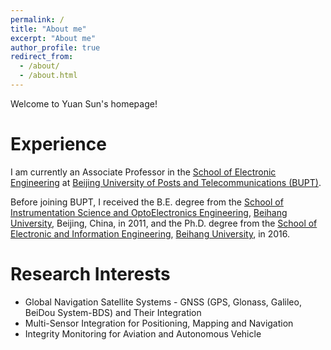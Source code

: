 ```yaml
---
permalink: /
title: "About me"
excerpt: "About me"
author_profile: true
redirect_from: 
  - /about/
  - /about.html
---
```



Welcome to Yuan Sun's homepage!

# Experience
I am currently an Associate Professor in the [School of Electronic Engineering](https://see.bupt.edu.cn/) at [Beijing University of Posts and Telecommunications (BUPT)](https://www.bupt.edu.cn/). 

Before joining BUPT, I received the B.E. degree from the [School of Instrumentation Science and OptoElectronics Engineering](http://yqgdxy.buaa.edu.cn/index.jsp), [Beihang University](https://buaa.edu.cn/), Beijing, China, in 2011, and the Ph.D. degree from the [School of Electronic and Information Engineering](http://www.ee.buaa.edu.cn/), [Beihang University](https://buaa.edu.cn/), in 2016.

# Research Interests
* Global Navigation Satellite Systems - GNSS (GPS, Glonass, Galileo, BeiDou System-BDS) and Their Integration
* Multi-Sensor Integration for Positioning, Mapping and Navigation
* Integrity Monitoring for Aviation and Autonomous Vehicle
